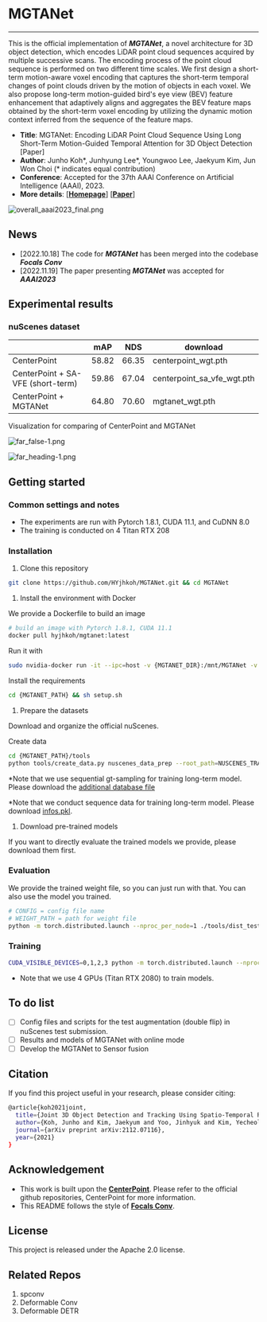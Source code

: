 # MGTANet

---

This is the official implementation of ***MGTANet***, a novel architecture for 3D object detection, which encodes LiDAR point cloud sequences acquired by multiple successive scans. The encoding process of the point cloud sequence is performed on two different time scales. We first design a short-term motion-aware voxel encoding that captures the short-term temporal changes of point clouds driven by the motion of objects in each voxel. We also propose long-term motion-guided bird's eye view (BEV) feature enhancement that adaptively aligns and aggregates the BEV feature maps obtained by the short-term voxel encoding by utilizing the dynamic motion context inferred from the sequence of the feature maps.

- **Title**: MGTANet: Encoding LiDAR Point Cloud Sequence Using Long Short-Term Motion-Guided Temporal Attention for 3D Object Detection [Paper]
- **Author**: Junho Koh*, Junhyung Lee*, Youngwoo Lee, Jaekyum Kim, Jun Won Choi (* indicates equal contribution)
- **Conference**: Accepted for the 37th AAAI Conference on Artificial Intelligence (AAAI), 2023.
- **More details**: [[**Homepage**](https://sites.google.com/view/junhokoh/aaai2023?authuser=0)] [[**Paper**](https://arxiv.org/abs/2212.00442)]

![overall_aaai2023_final.png](docs/img/overall_aaai2023_final.png)

## News

- [2022.10.18] The code for ***MGTANet*** has been merged into the codebase ***Focals Conv***
- [2022.11.19] The paper presenting ***MGTANet*** was accepted for ***AAAI2023***

## Experimental results

### nuScenes dataset

|  | mAP | NDS | download |
| --- | --- | --- | --- |
| CenterPoint | 58.82 | 66.35 | centerpoint_wgt.pth |
| CenterPoint + SA-VFE (short-term) | 59.86 | 67.04 | centerpoint_sa_vfe_wgt.pth |
| CenterPoint + MGTANet | 64.80 | 70.60 | mgtanet_wgt.pth |

Visualization for comparing of CenterPoint and MGTANet

![far_false-1.png](docs/img/far_false-1.png)

![far_heading-1.png](docs/img/far_heading-1.png)

## Getting started

### Common settings and notes

- The experiments are run with Pytorch 1.8.1, CUDA 11.1, and CuDNN 8.0
- The training is conducted on 4 Titan RTX 208

### Installation

1. Clone this repository

```bash
git clone https://github.com/HYjhkoh/MGTANet.git && cd MGTANet
```

1. Install the environment with Docker

We provide a Dockerfile to build an image

```bash
# build an image with Pytorch 1.8.1, CUDA 11.1
docker pull hyjhkoh/mgtanet:latest
```

Run it with

```bash
sudo nvidia-docker run -it --ipc=host -v {MGTANET_DIR}:/mnt/MGTANet -v {DATASET_DIR}:/mnt/dataset/nuscenes/v1.0-trainval --shm-size=512g hyjhkoh/mgtanet:latest /bin/bash 
```

Install the requirements

```bash
cd {MGTANET_PATH} && sh setup.sh
```

1. Prepare the datasets

Download and organize the official nuScenes.

Create data

```bash
cd {MGTANET_PATH}/tools
python tools/create_data.py nuscenes_data_prep --root_path=NUSCENES_TRAINVAL_DATASET_ROOT --version="v1.0-trainval" --nsweeps=10
```

*Note that we use sequential gt-sampling for training long-term model. Please download the [additional database file](https://drive.google.com/file/d/1h8d3hHUhnQCYpb02rIeqHvyWErrS3y44/view?usp=share_link)

*Note that we conduct sequence data for training long-term model. Please download [infos.pkl](https://drive.google.com/file/d/13bE8MgWV_r5iBAjWx9yx7rQooU-NBfn-/view?usp=share_link).

1. Download pre-trained models

If you want to directly evaluate the trained models we provide, please download them first.

### Evaluation

We provide the trained weight file, so you can just run with that. You can also use the model you trained.

```bash
# CONFIG = config file name
# WEIGHT_PATH = path for weight file
python -m torch.distributed.launch --nproc_per_node=1 ./tools/dist_test.py configs/nusc/mgtanet/$CONFIG.py --work_dir ./work_dirs/mgtanet/$CONFIG --checkpoint $WEIGHT_PATH
```

### Training

```bash
CUDA_VISIBLE_DEVICES=0,1,2,3 python -m torch.distributed.launch --nproc_per_node=4 ./tools/train.py configs/nusc/voxelnet/$CONFIG.py
```

- Note that we use 4 GPUs (Titan RTX 2080) to train models.

## To do list

- [ ]  Config files and scripts for the test augmentation (double flip) in nuScenes test submission.
- [ ]  Results and models of MGTANet with online mode
- [ ]  Develop the MGTANet to Sensor fusion

## Citation

If you find this project useful in your research, please consider citing:

```bash
@article{koh2021joint,
  title={Joint 3D Object Detection and Tracking Using Spatio-Temporal Representation of Camera Image and LiDAR Point Clouds},
  author={Koh, Junho and Kim, Jaekyum and Yoo, Jinhyuk and Kim, Yecheol and Choi, Jun Won},
  journal={arXiv preprint arXiv:2112.07116},
  year={2021}
}
```

## Acknowledgement

- This work is built upon the [**CenterPoint**](https://github.com/tianweiy/CenterPoint). Please refer to the official github repositories, CenterPoint for more information.
- This README follows the style of **[Focals Conv](https://github.com/dvlab-research/FocalsConv)**.

## License

This project is released under the Apache 2.0 license.

## Related Repos

1. spconv
2. Deformable Conv
3. Deformable DETR
